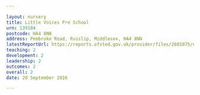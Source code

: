 ```yaml
---

layout: nursery
title: Little Voices Pre School
urn: 139104
postcode: HA4 8NN
address: Pembroke Road, Ruislip, Middlesex, HA4 8NN
latestReportUrl: https://reports.ofsted.gov.uk/provider/files/2601075/urn/139104.pdf
teaching: 2
development: 2
leadership: 2
outcomes: 2
overall: 2
date: 20 September 2016

---
```

